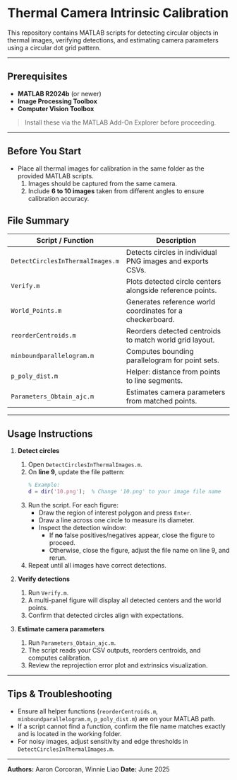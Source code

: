 # Thermal Camera Intrinsic Calibration

This repository contains MATLAB scripts for detecting circular objects in thermal images, verifying detections, and estimating camera parameters using a circular dot grid pattern.

---

## Prerequisites

- **MATLAB R2024b** (or newer)
- **Image Processing Toolbox**
- **Computer Vision Toolbox**

> Install these via the MATLAB Add-On Explorer before proceeding.

---

## Before You Start

- Place all thermal images for calibration in the same folder as the provided MATLAB scripts.
   1. Images should be captured from the same camera.
   2. Include **6 to 10 images** taken from different angles to ensure calibration accuracy.


## File Summary

| Script / Function                   | Description                                              |
|-------------------------------------|----------------------------------------------------------|
| `DetectCirclesInThermalImages.m`    | Detects circles in individual PNG images and exports CSVs. |
| `Verify.m`                          | Plots detected circle centers alongside reference points. |
| `World_Points.m`                    | Generates reference world coordinates for a checkerboard. |
| `reorderCentroids.m`                | Reorders detected centroids to match world grid layout.  |
| `minboundparallelogram.m`           | Computes bounding parallelogram for point sets.          |
| `p_poly_dist.m`                     | Helper: distance from points to line segments.           |
| `Parameters_Obtain_ajc.m`           | Estimates camera parameters from matched points.         |

---

## Usage Instructions

1. **Detect circles**
   1. Open `DetectCirclesInThermalImages.m`.
   2. On **line 9**, update the file pattern:
      ```matlab
      % Example:
      d = dir('10.png');  % Change '10.png' to your image file name
      ```
   3. Run the script. For each figure:
      - Draw the region of interest polygon and press `Enter`.
      - Draw a line across one circle to measure its diameter.
      - Inspect the detection window:
        - If **no** false positives/negatives appear, close the figure to proceed.
        - Otherwise, close the figure, adjust the file name on line 9, and rerun.
   4. Repeat until all images have correct detections.

2. **Verify detections**
   1. Run `Verify.m`.
   2. A multi-panel figure will display all detected centers and the world points.
   3. Confirm that detected circles align with expectations.

3. **Estimate camera parameters**
   1. Run `Parameters_Obtain_ajc.m`.
   2. The script reads your CSV outputs, reorders centroids, and computes calibration.
   3. Review the reprojection error plot and extrinsics visualization.

---

## Tips & Troubleshooting

- Ensure all helper functions (`reorderCentroids.m`, `minboundparallelogram.m`, `p_poly_dist.m`) are on your MATLAB path.
- If a script cannot find a function, confirm the file name matches exactly and is located in the working folder.
- For noisy images, adjust sensitivity and edge thresholds in `DetectCirclesInThermalImages.m`.

---
**Authors:** Aaron Corcoran, Winnie Liao
**Date:** June 2025
